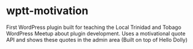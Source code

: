# wptt-motivation
First WordPress plugin built for teaching the Local Trinidad and Tobago WordPress Meetup about plugin development. Uses a motivational quote API and shows these quotes in the admin area (Built on top of Hello Dolly)

